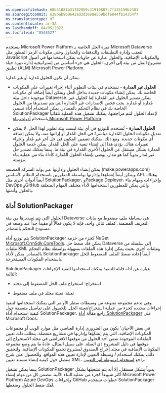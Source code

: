 ```yaml
---
ms.openlocfilehash: 68b51881b31f82959c31910807c7f135159b2303
ms.sourcegitcommit: 638bab9b0642ad3d3698e559bdfe044fb14354f7
ms.translationtype: HT
ms.contentlocale: ar-SA
ms.lasthandoff: 04/05/2022
ms.locfileid: "8548527"
---
```

يستخدم Microsoft Power Platform ميزة الحل الخاصة بـ Microsoft Dataverse لتعقب وإدارة التطبيقات والتدفقات والجداول وحتى مكونات الرمز المطور مثل JavaScript والمكونات الإضافية. والحلول عبارة عن حاويات يمكن استخدامها في أصول مشروع النقل من بيئة إلى أخرى. الحلول هي جزء أساسي من إستراتيجية إدارة دورة حياة تطبيق (ALM) Microsoft Power Platform.

يمكن أن تكون الحلول مُدارة أو غير مُدارة.

-   **الحلول غير المدارة** - تستخدم في بيئات التطوير أثناء إجراء تغييرات على المكونات الخاصة بك. يمكن إنشاء مكونات جديدة بداخل الحل ويمكن أيضاً إضافة أي مكونات موجودة داخل بيئة Dataverse. يمكن تصدير الحلول غير المُدارة إما كحلول غير مُدارة أو مُدارة. يجب فحص الإصدارات غير المُدارة التي يتم تصديرها من الحلول الخاصة بك في نظام التحكم بالمصادر. يمكن استخدام أداة تسمى SolutionPackager لإعداد الحلول لتتم مراجعتها. يمكنك تشغيل هذه العملية تلقائياً باستخدام [أدوات بناء Microsoft Power Platform](/power-platform/alm/devops-build-tools/?azure-portal=true).

-   **الحلول المدارة** - تُستخدم للتوزيع في أي بيئة ليست بيئة تطوير لهذا الحل. لا يمكن تعديل مكونات الحلول المُدارة مباشرةً في الحل المُدار أو إزالتها منه، ولا يمكن إضافة أي مكونات جديدة. ومع ذلك، يمكنك تضمين المكون في حل آخر غير مُدار وإجراء تغييرات هناك. يؤدي هذا إلى إنشاء تبعية على الحل المُدار. يمكن خدمة الحلول المدارة بشكل مستقل عن الحلول الأخرى المُدارة في بيئة ما. بينما يمكنك تصدير حل غير مُدار يدوياً كما هو مدار، يوصى بإنشاء الحلول المُدارة كأداة بناء من عملية بناء مؤتمتة.

يمكن إنشاء الحلول وإدارتها عبر بوابة الشركة المصنعة (make.powerapps.com) ويمكن أيضاً إنشاؤها وإدارتها بواسطة المطورين باستخدام النظام الأساسي API. وهناك أيضاً أدوات أخرى مثل SolutionPackager، وPackage Deployer، وإجراءات ومهام بناء DevOps وGitHub والتي يمكن للمطورين استخدامها لأداء مختلف المهام المتعلقة بالحلول وأتمتها.

## <a name="solutionpackager-tool"></a>أداة SolutionPackager

الحلول التي يتم تصديرها من بيئة Dataverse هي ببساطة ملف مضغوط مع بيانات التعريف المضمنة. كملف ثنائي واحد، فإنه لا يكون فعالاً أو مفيداً جداً عند وضعه في مستودع التحكم بالمصادر.

يتم توزيع أداة SolutionPackager كجزء من حزمة NuGet [Microsoft.CrmSdk.CoreTools](https://www.nuget.org/packages/Microsoft.CrmSdk.CoreTools/?azure-portal=true). يمكن فك ضغط حل Dataverse إلى سلسلة من ملفات XML وملفات أخرى بحيث يمكن إدارة هذه الملفات بسهولة بواسطة نظام التحكم بالمصادر. يمكن لأداة SolutionPackager أيضاً إعادة ضغط الملف المضغوط للحل باستخدام المكونات المستخرجة.

SolutionPackager عبارة عن أداة قابلة للتنفيذ يمكنك استخدامها لتنفيذ الإجراءات التالية:

-   استخراج: استخراج ملف الحل المضغوط إلى مجلد

-   تعبئة: تعبئة مجلد في ملف مضغوط

وهي تدعم مجموعة متنوعة من وسيطات سطر الأوامر التي يمكنك استخدامها لتنفيذ إجراءات محددة كجزء من عملية استخراج/تعبئة الحل. للحصول على تفاصيل متعمقة حول كيفية استخدام أداة SolutionPackager، راجع مقالة [أداة SolutionPackager](/power-apps/developer/common-data-service/compress-extract-solution-file-solutionpackager/?azure-portal=true) على Microsoft Docs.

في بعض الأحيان\' يكون من الضروري إدارة العناصر، مثل موارد الويب أو مجموعات المكونات الإضافية، التي يتم إنشاؤها وإدارتها في مشاريع منفصلة. يتطلب ذلك تعيين الملفات الموجودة ضمن أحد الحلول من موقعها الافتراضي في مجلد الاستخراج إلى موقعها في دليل المشروع ذي الصلة. على سبيل المثال، عادةً ما يتم وضع مجموعة المكونات الإضافية في مجلد إخراج الصندوق لمشروع تجميع المكونات الإضافية. ولتحقيق ذلك، يمكنك استخدام / وسيطة التعيين لإدارة تعيين هذه المواقع. وللحصول على شرح مفصل حول كيفية إنشاء مستند تعيين XML، راجع [استخدام /وسيطة أمر التعيين](/power-apps/developer/common-data-service/compress-extract-solution-file-solutionpackager?azure-portal=true#use-the-map-command-argument).

بينما يمكن تشغيل SolutionPackager يدوياً بشكل مستقل، إلا أنه يتم تشغيلها بشكل أكثر شيوعاً كجزء من عملية البناء الآلية. تتضمن كل من مهام إنشاء Microsoft Power Platform Azure DevOps وإجراءات GitHub خطوات تستخدم SolutionPackager لفك ضغط الحلول وضغطها.

